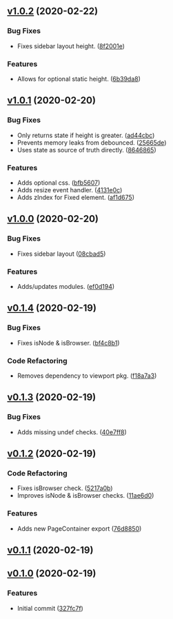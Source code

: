 <a name="v1.0.2"></a>
## [v1.0.2](https://github.com/alexseitsinger/react-layouts/compare/v1.0.1...v1.0.2) (2020-02-22)

### Bug Fixes
- Fixes sidebar layout height. ([8f2001e](https://github.com/alexseitsinger/react-layouts/commit/8f2001e53776d9b04d9ad6b92dd40ba9e10d0b93))

### Features
- Allows for optional static height. ([6b39da8](https://github.com/alexseitsinger/react-layouts/commit/6b39da8058b2989ea4b5a3fd09ba1be792b5ae7b))


<a name="v1.0.1"></a>
## [v1.0.1](https://github.com/alexseitsinger/react-layouts/compare/v1.0.0...v1.0.1) (2020-02-20)

### Bug Fixes
- Only returns state if height is greater. ([ad44cbc](https://github.com/alexseitsinger/react-layouts/commit/ad44cbc32a20c8918742de250def61618beeac24))
- Prevents memory leaks from debounced. ([25665de](https://github.com/alexseitsinger/react-layouts/commit/25665de3d1146b77e570f9fc0f32801c9e0236fe))
- Uses state as source of truth directly. ([8646865](https://github.com/alexseitsinger/react-layouts/commit/8646865bed66fee166a47bc7598d67ad8d85853c))

### Features
- Adds optional css. ([bfb5607](https://github.com/alexseitsinger/react-layouts/commit/bfb56078d02a1385f556619ef73d022d69560907))
- Adds resize event handler. ([4131e0c](https://github.com/alexseitsinger/react-layouts/commit/4131e0c3c83cc96962760d528b1d0974d2df5400))
- Adds zIndex for Fixed element. ([af1d675](https://github.com/alexseitsinger/react-layouts/commit/af1d675f77c17b775204a13264944a54f2cbb8e8))


<a name="v1.0.0"></a>
## [v1.0.0](https://github.com/alexseitsinger/react-layouts/compare/v0.1.4...v1.0.0) (2020-02-20)

### Bug Fixes
- Fixes sidebar layout ([08cbad5](https://github.com/alexseitsinger/react-layouts/commit/08cbad5ea4b79f7c4a2a9867bae90bda5868633a))

### Features
- Adds/updates modules. ([ef0d194](https://github.com/alexseitsinger/react-layouts/commit/ef0d194b6b3cb96f7ca373262ee37242346a7fc2))


<a name="v0.1.4"></a>
## [v0.1.4](https://github.com/alexseitsinger/react-layouts/compare/v0.1.3...v0.1.4) (2020-02-19)

### Bug Fixes
- Fixes isNode & isBrowser. ([bf4c8b1](https://github.com/alexseitsinger/react-layouts/commit/bf4c8b191bb8e9d24dd3996dd3fbae7b990c389c))

### Code Refactoring
- Removes dependency to viewport pkg. ([f18a7a3](https://github.com/alexseitsinger/react-layouts/commit/f18a7a350a6b6f739e6e540e2410b430d29d484c))


<a name="v0.1.3"></a>
## [v0.1.3](https://github.com/alexseitsinger/react-layouts/compare/v0.1.2...v0.1.3) (2020-02-19)

### Bug Fixes
- Adds missing undef checks. ([40e7ff8](https://github.com/alexseitsinger/react-layouts/commit/40e7ff8170d4d1d393c7d3df38a8dccf9f76cfd8))


<a name="v0.1.2"></a>
## [v0.1.2](https://github.com/alexseitsinger/react-layouts/compare/v0.1.1...v0.1.2) (2020-02-19)

### Code Refactoring
- Fixes isBrowser check. ([5217a0b](https://github.com/alexseitsinger/react-layouts/commit/5217a0b53a71b27e7b61f3f47a99bc755ea54c54))
- Improves isNode & isBrowser checks. ([11ae6d0](https://github.com/alexseitsinger/react-layouts/commit/11ae6d0ea094b3983863228e4c7eda9b1bea4717))

### Features
- Adds new PageContainer export ([76d8850](https://github.com/alexseitsinger/react-layouts/commit/76d88505e3c9973148882404daed6f83e30c2a66))


<a name="v0.1.1"></a>
## [v0.1.1](https://github.com/alexseitsinger/react-layouts/compare/v0.1.0...v0.1.1) (2020-02-19)


<a name="v0.1.0"></a>
## [v0.1.0](https://github.com/alexseitsinger/react-layouts/compare/327fc7f228e6972a49515844137c9430e334184a...v0.1.0) (2020-02-19)

### Features
- Initial commit ([327fc7f](https://github.com/alexseitsinger/react-layouts/commit/327fc7f228e6972a49515844137c9430e334184a))


